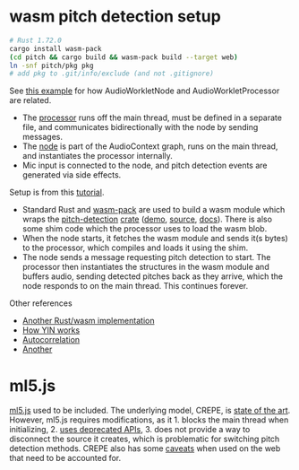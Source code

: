 
# wasm pitch detection setup

```sh
# Rust 1.72.0
cargo install wasm-pack
(cd pitch && cargo build && wasm-pack build --target web)
ln -snf pitch/pkg pkg
# add pkg to .git/info/exclude (and not .gitignore)
```

See [this example](https://developer.mozilla.org/en-US/docs/Web/API/AudioWorkletProcessor#examples) for how AudioWorkletNode and AudioWorkletProcessor are related.

- The [processor](pitch-processor.js) runs off the main thread, must be defined in a separate file, and communicates bidirectionally with the node by sending messages.
- The [node](pitch-rust.js) is part of the AudioContext graph, runs on the main thread, and instantiates the processor internally.
- Mic input is connected to the node, and pitch detection events are generated via side effects.

Setup is from this [tutorial](https://www.toptal.com/webassembly/webassembly-rust-tutorial-web-audio).

- Standard Rust and [wasm-pack](https://rustwasm.github.io/wasm-pack/) are used to build a wasm module which wraps the [pitch-detection](https://github.com/alesgenova/pitch-detection) [crate](https://crates.io/crates/pitch-detection) ([demo](https://alesgenova.github.io/pitch-detection-app), [source](https://github.com/alesgenova/pitch-detection-app), [docs](https://docs.rs/pitch-detection/0.3.0/pitch_detection/)). There is also some shim code which the processor uses to load the wasm blob.
- When the node starts, it fetches the wasm module and sends it(s bytes) to the processor, which compiles and loads it using the shim.
- The node sends a message requesting pitch detection to start. The processor then instantiates the structures in the wasm module and buffers audio, sending detected pitches back as they arrive, which the node responds to on the main thread. This continues forever.

Other references

- [Another Rust/wasm implementation](https://bojandjurdjevic.com/2018/WASM-vs-JS-Realtime-pitch-detection/)
- [How YIN works](https://www.youtube.com/watch?v=W585xR3bjLM)
- [Autocorrelation](https://alexanderell.is/posts/tuner/)
- [Another](https://github.com/cwilso/PitchDetect)

# ml5.js

[ml5.js](https://learn.ml5js.org/#/reference/pitch-detection) used to be included. The underlying model, CREPE, is [state of the art](https://github.com/marl/crepe). However, ml5.js requires modifications, as it 1. blocks the main thread when initializing, 2. [uses deprecated APIs](https://github.com/ml5js/ml5-library/blob/main/src/PitchDetection/index.js#L66), 3. does not provide a way to disconnect the source it creates, which is problematic for switching pitch detection methods. CREPE also has some [caveats](https://marl.github.io/crepe/) when used on the web that need to be accounted for.
